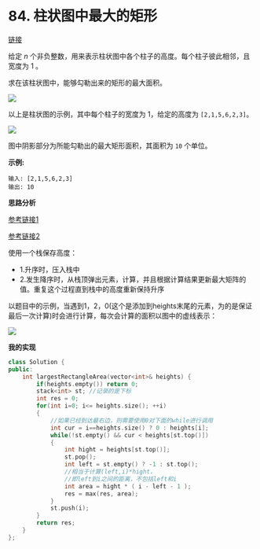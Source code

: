 # 84. 柱状图中最大的矩形

[链接](https://leetcode-cn.com/problems/largest-rectangle-in-histogram/description/)

给定 *n* 个非负整数，用来表示柱状图中各个柱子的高度。每个柱子彼此相邻，且宽度为 1 。

求在该柱状图中，能够勾勒出来的矩形的最大面积。

![](https://leetcode-cn.com/static/images/problemset/histogram.png)

以上是柱状图的示例，其中每个柱子的宽度为 1，给定的高度为 `[2,1,5,6,2,3]`。

![](https://leetcode-cn.com/static/images/problemset/histogram_area.png)

图中阴影部分为所能勾勒出的最大矩形面积，其面积为 `10` 个单位。

**示例:**

```
输入: [2,1,5,6,2,3]
输出: 10
```

**思路分析**

[参考链接1](https://www.youtube.com/watch?v=TH9UaZ6JGcA)

[参考链接2](https://github.com/arkingc/leetcode/tree/master/84.Largest%20Rectangle%20in%20Histogram)

使用一个栈保存高度：

- 1.升序时，压入栈中
- 2.发生降序时，从栈顶弹出元素，计算，并且根据计算结果更新最大矩阵的值。重复这个过程直到栈中的高度重新保持升序

以题目中的示例，当遇到1，2，0(这个是添加到heights末尾的元素，为的是保证最后一次计算)时会进行计算，每次会计算的面积以图中的虚线表示：

![](https://github.com/arkingc/leetcode/raw/master/img/84-1.png) 

**我的实现**

```c++
class Solution {
public:
    int largestRectangleArea(vector<int>& heights) {
        if(heights.empty()) return 0;
        stack<int> st; //记录的是下标
        int res = 0;
        for(int i=0; i<= heights.size(); ++i)
        {
            //如果已经到达最右边，则需要使用0对下面的while进行调用
            int cur = i==heights.size() ? 0 : heights[i];        
            while(!st.empty() && cur < heights[st.top()])
            {
                int hight = heights[st.top()];
                st.pop();
                int left = st.empty() ? -1 : st.top();
                //相当于计算(left,i)*hight，
                //即left到i之间的距离，不包括left和i
                int area = hight * ( i - left - 1 );
                res = max(res, area);
            }
            st.push(i);
        }
        return res;
    }
};
```

